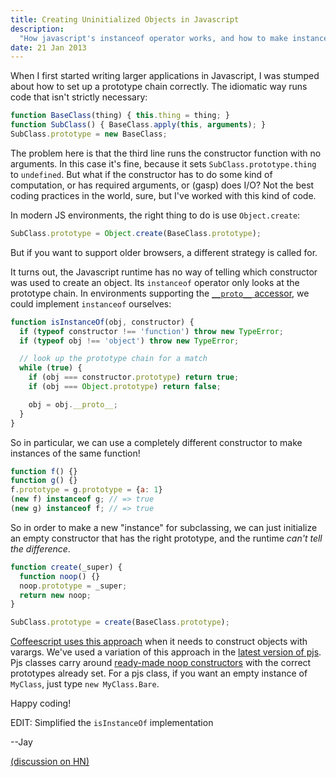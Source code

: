 ```yaml
---
title: Creating Uninitialized Objects in Javascript
description:
  "How javascript's instanceof operator works, and how to make instances of classes without running the constructor"
date: 21 Jan 2013
---
```


When I first started writing larger applications in Javascript, I was stumped about how to set up a prototype chain correctly.  The idiomatic way runs code that isn't strictly necessary:

``` js
function BaseClass(thing) { this.thing = thing; }
function SubClass() { BaseClass.apply(this, arguments); }
SubClass.prototype = new BaseClass;
```

The problem here is that the third line runs the constructor function with no arguments.  In this case it's fine, because it sets `SubClass.prototype.thing` to `undefined`.  But what if the constructor has to do some kind of computation, or has required arguments, or (gasp) does I/O?  Not the best coding practices in the world, sure, but I've worked with this kind of code.

In modern JS environments, the right thing to do is use `Object.create`:

``` js
SubClass.prototype = Object.create(BaseClass.prototype);
```

But if you want to support older browsers, a different strategy is called for.

It turns out, the Javascript runtime has no way of telling which constructor was used to create an object.  Its `instanceof` operator only looks at the prototype chain.  In environments supporting the [`__proto__` accessor][__proto__], we could implement `instanceof` ourselves:

``` js
function isInstanceOf(obj, constructor) {
  if (typeof constructor !== 'function') throw new TypeError;
  if (typeof obj !== 'object') throw new TypeError;

  // look up the prototype chain for a match
  while (true) {
    if (obj === constructor.prototype) return true;
    if (obj === Object.prototype) return false;

    obj = obj.__proto__;
  }
}
```

So in particular, we can use a completely different constructor to make instances of the same function!

``` js
function f() {}
function g() {}
f.prototype = g.prototype = {a: 1}
(new f) instanceof g; // => true
(new g) instanceof f; // => true
```

So in order to make a new "instance" for subclassing, we can just initialize an empty constructor that has the right prototype, and the runtime *can't tell the difference*.

``` js
function create(_super) {
  function noop() {}
  noop.prototype = _super;
  return new noop;
}

SubClass.prototype = create(BaseClass.prototype);
```

[Coffeescript uses this approach][coffeescript varargs] when it needs to construct objects with varargs.  We've used a variation of this approach in the [latest version of pjs][pjs v3.0.0].  Pjs classes carry around [ready-made noop constructors][pjs bare] with the correct prototypes already set.  For a pjs class, if you want an empty instance of `MyClass`, just type `new MyClass.Bare`.

Happy coding!

EDIT: Simplified the `isInstanceOf` implementation

--Jay

[(discussion on HN)][hn]

[__proto__]: https://developer.mozilla.org/en-US/docs/JavaScript/Reference/Global_Objects/Object/proto "The __proto__ accessor"
[coffeescript varargs]: http://coffeescript.org/documentation/docs/nodes.html#section-55 "Coffeescript vararg constructors"
[pjs bare]: https://github.com/jayferd/pjs/blob/v3.0.0/src/p.js#L28 "Pjs Bare class"
[pjs v3.0.0]: https://github.com/jayferd/pjs/tree/v3.0.0 "Pjs v3.0.0"
[hn]: http://news.ycombinator.com/item?id=5106165
